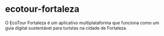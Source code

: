 # ecotour-fortaleza
O EcoTour Fortaleza é um aplicativo multiplataforma que funciona como um guia digital sustentável para turistas na cidade de Fortaleza.
